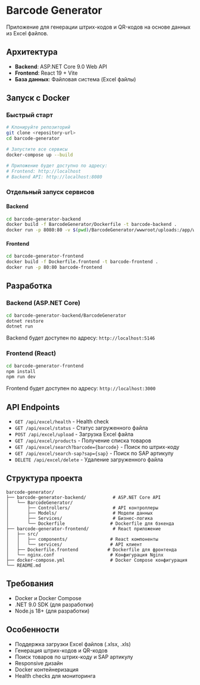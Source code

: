 # Barcode Generator

Приложение для генерации штрих-кодов и QR-кодов на основе данных из Excel файлов.

## Архитектура

- **Backend**: ASP.NET Core 9.0 Web API
- **Frontend**: React 19 + Vite
- **База данных**: Файловая система (Excel файлы)

## Запуск с Docker

### Быстрый старт

```bash
# Клонируйте репозиторий
git clone <repository-url>
cd barcode-generator

# Запустите все сервисы
docker-compose up --build

# Приложение будет доступно по адресу:
# Frontend: http://localhost
# Backend API: http://localhost:8080
```

### Отдельный запуск сервисов

#### Backend
```bash
cd barcode-generator-backend
docker build -f BarcodeGenerator/Dockerfile -t barcode-backend .
docker run -p 8080:80 -v $(pwd)/BarcodeGenerator/wwwroot/uploads:/app/wwwroot/uploads barcode-backend
```

#### Frontend
```bash
cd barcode-generator-frontend
docker build -f Dockerfile.frontend -t barcode-frontend .
docker run -p 80:80 barcode-frontend
```

## Разработка

### Backend (ASP.NET Core)

```bash
cd barcode-generator-backend/BarcodeGenerator
dotnet restore
dotnet run
```

Backend будет доступен по адресу: `http://localhost:5146`

### Frontend (React)

```bash
cd barcode-generator-frontend
npm install
npm run dev
```

Frontend будет доступен по адресу: `http://localhost:3000`

## API Endpoints

- `GET /api/excel/health` - Health check
- `GET /api/excel/status` - Статус загруженного файла
- `POST /api/excel/upload` - Загрузка Excel файла
- `GET /api/excel/products` - Получение списка товаров
- `GET /api/excel/search?barcode={barcode}` - Поиск по штрих-коду
- `GET /api/excel/search-sap?sap={sap}` - Поиск по SAP артикулу
- `DELETE /api/excel/delete` - Удаление загруженного файла

## Структура проекта

```
barcode-generator/
├── barcode-generator-backend/          # ASP.NET Core API
│   └── BarcodeGenerator/
│       ├── Controllers/                # API контроллеры
│       ├── Models/                     # Модели данных
│       ├── Services/                   # Бизнес-логика
│       └── Dockerfile                 # Dockerfile для бэкенда
├── barcode-generator-frontend/         # React приложение
│   ├── src/
│   │   ├── components/                # React компоненты
│   │   └── services/                  # API клиент
│   ├── Dockerfile.frontend           # Dockerfile для фронтенда
│   └── nginx.conf                     # Конфигурация Nginx
├── docker-compose.yml                 # Docker Compose конфигурация
└── README.md
```

## Требования

- Docker и Docker Compose
- .NET 9.0 SDK (для разработки)
- Node.js 18+ (для разработки)

## Особенности

- Поддержка загрузки Excel файлов (.xlsx, .xls)
- Генерация штрих-кодов и QR-кодов
- Поиск товаров по штрих-коду и SAP артикулу
- Responsive дизайн
- Docker контейнеризация
- Health checks для мониторинга
